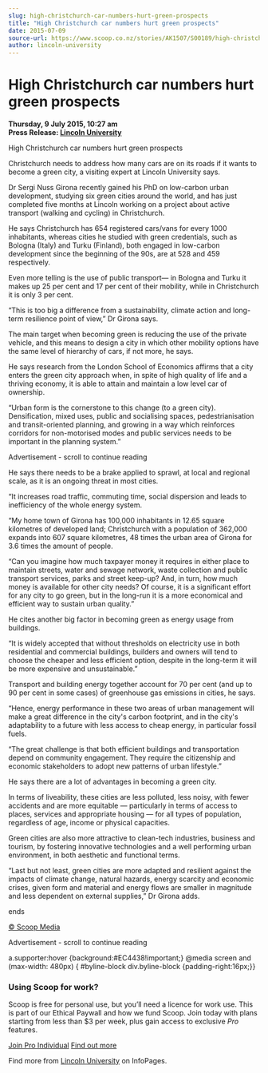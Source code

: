 ```yaml
---
slug: high-christchurch-car-numbers-hurt-green-prospects
title: "High Christchurch car numbers hurt green prospects"
date: 2015-07-09
source-url: https://www.scoop.co.nz/stories/AK1507/S00189/high-christchurch-car-numbers-hurt-green-prospects.htm
author: lincoln-university
---
```

High Christchurch car numbers hurt green prospects
==================================================

**Thursday, 9 July 2015, 10:27 am**  
**Press Release: [Lincoln University](https://info.scoop.co.nz/Lincoln_University)**

  
High Christchurch car numbers hurt green prospects

Christchurch needs to address how many cars are on its roads if it wants to become a green city, a visiting expert at Lincoln University says.

Dr Sergi Nuss Girona recently gained his PhD on low-carbon urban development, studying six green cities around the world, and has just completed five months at Lincoln working on a project about active transport (walking and cycling) in Christchurch.

He says Christchurch has 654 registered cars/vans for every 1000 inhabitants, whereas cities he studied with green credentials, such as Bologna (Italy) and Turku (Finland), both engaged in low-carbon development since the beginning of the 90s, are at 528 and 459 respectively.

Even more telling is the use of public transport— in Bologna and Turku it makes up 25 per cent and 17 per cent of their mobility, while in Christchurch it is only 3 per cent.

“This is too big a difference from a sustainability, climate action and long-term resilience point of view,” Dr Girona says.

The main target when becoming green is reducing the use of the private vehicle, and this means to design a city in which other mobility options have the same level of hierarchy of cars, if not more, he says.

He says research from the London School of Economics affirms that a city enters the green city approach when, in spite of high quality of life and a thriving economy, it is able to attain and maintain a low level car of ownership.

“Urban form is the cornerstone to this change (to a green city). Densification, mixed uses, public and socialising spaces, pedestrianisation and transit-oriented planning, and growing in a way which reinforces corridors for non-motorised modes and public services needs to be important in the planning system.”

Advertisement - scroll to continue reading





He says there needs to be a brake applied to sprawl, at local and regional scale, as it is an ongoing threat in most cities.

“It increases road traffic, commuting time, social dispersion and leads to inefficiency of the whole energy system.

“My home town of Girona has 100,000 inhabitants in 12.65 square kilometres of developed land; Christchurch with a population of 362,000 expands into 607 square kilometres, 48 times the urban area of Girona for 3.6 times the amount of people.

“Can you imagine how much taxpayer money it requires in either place to maintain streets, water and sewage network, waste collection and public transport services, parks and street keep-up? And, in turn, how much money is available for other city needs? Of course, it is a significant effort for any city to go green, but in the long-run it is a more economical and efficient way to sustain urban quality.”

He cites another big factor in becoming green as energy usage from buildings.

“It is widely accepted that without thresholds on electricity use in both residential and commercial buildings, builders and owners will tend to choose the cheaper and less efficient option, despite in the long-term it will be more expensive and unsustainable.”

Transport and building energy together account for 70 per cent (and up to 90 per cent in some cases) of greenhouse gas emissions in cities, he says.

“Hence, energy performance in these two areas of urban management will make a great difference in the city's carbon footprint, and in the city's adaptability to a future with less access to cheap energy, in particular fossil fuels.

“The great challenge is that both efficient buildings and transportation depend on community engagement. They require the citizenship and economic stakeholders to adopt new patterns of urban lifestyle.”

He says there are a lot of advantages in becoming a green city.

In terms of liveability, these cities are less polluted, less noisy, with fewer accidents and are more equitable — particularly in terms of access to places, services and appropriate housing — for all types of population, regardless of age, income or physical capacities.

Green cities are also more attractive to clean-tech industries, business and tourism, by fostering innovative technologies and a well performing urban environment, in both aesthetic and functional terms.

“Last but not least, green cities are more adapted and resilient against the impacts of climate change, natural hazards, energy scarcity and economic crises, given form and material and energy flows are smaller in magnitude and less dependent on external supplies,” Dr Girona adds.

ends

[© Scoop Media](http://www.scoop.co.nz/about/terms.html)  

Advertisement - scroll to continue reading



a.supporter:hover {background:#EC4438!important;} @media screen and (max-width: 480px) { #byline-block div.byline-block {padding-right:16px;}}

### Using Scoop for work?

Scoop is free for personal use, but you’ll need a licence for work use. This is part of our Ethical Paywall and how we fund Scoop. Join today with plans starting from less than $3 per week, plus gain access to exclusive _Pro_ features.  
  
[Join Pro Individual](https://pro.scoop.co.nz/Individual/?from=ProIn24) [Find out more](https://pro.scoop.co.nz/using-scoop-for-work/?from=ProIn24)

Find more from [Lincoln University](https://info.scoop.co.nz/Lincoln_University) on InfoPages.
